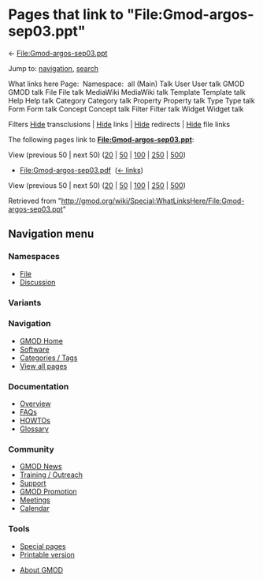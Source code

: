 <div id="mw-page-base" class="noprint">

</div>

<div id="mw-head-base" class="noprint">

</div>

<div id="content" class="mw-body" role="main">

<span id="top"></span>

<div id="mw-js-message" style="display:none;">

</div>



# <span dir="auto">Pages that link to "File:Gmod-argos-sep03.ppt"</span>

<div id="bodyContent">

<div id="contentSub">

←
[File:Gmod-argos-sep03.ppt](/wiki/File:Gmod-argos-sep03.ppt "File:Gmod-argos-sep03.ppt")

</div>

<div id="jump-to-nav" class="mw-jump">

Jump to: [navigation](#mw-navigation), [search](#p-search)

</div>

<div id="mw-content-text">

What links here Page:  Namespace:  all (Main) Talk User User talk GMOD
GMOD talk File File talk MediaWiki MediaWiki talk Template Template talk
Help Help talk Category Category talk Property Property talk Type Type
talk Form Form talk Concept Concept talk Filter Filter talk Widget
Widget talk

Filters
[Hide](/mediawiki/index.php?title=Special:WhatLinksHere/File:Gmod-argos-sep03.ppt&hidetrans=1 "Special:WhatLinksHere/File:Gmod-argos-sep03.ppt")
transclusions \|
[Hide](/mediawiki/index.php?title=Special:WhatLinksHere/File:Gmod-argos-sep03.ppt&hidelinks=1 "Special:WhatLinksHere/File:Gmod-argos-sep03.ppt")
links \|
[Hide](/mediawiki/index.php?title=Special:WhatLinksHere/File:Gmod-argos-sep03.ppt&hideredirs=1 "Special:WhatLinksHere/File:Gmod-argos-sep03.ppt")
redirects \|
[Hide](/mediawiki/index.php?title=Special:WhatLinksHere/File:Gmod-argos-sep03.ppt&hideimages=1 "Special:WhatLinksHere/File:Gmod-argos-sep03.ppt")
file links

The following pages link to
**[File:Gmod-argos-sep03.ppt](/wiki/File:Gmod-argos-sep03.ppt "File:Gmod-argos-sep03.ppt")**:

View (previous 50 \| next 50)
([20](/mediawiki/index.php?title=Special:WhatLinksHere/File:Gmod-argos-sep03.ppt&limit=20 "Special:WhatLinksHere/File:Gmod-argos-sep03.ppt")
\|
[50](/mediawiki/index.php?title=Special:WhatLinksHere/File:Gmod-argos-sep03.ppt&limit=50 "Special:WhatLinksHere/File:Gmod-argos-sep03.ppt")
\|
[100](/mediawiki/index.php?title=Special:WhatLinksHere/File:Gmod-argos-sep03.ppt&limit=100 "Special:WhatLinksHere/File:Gmod-argos-sep03.ppt")
\|
[250](/mediawiki/index.php?title=Special:WhatLinksHere/File:Gmod-argos-sep03.ppt&limit=250 "Special:WhatLinksHere/File:Gmod-argos-sep03.ppt")
\|
[500](/mediawiki/index.php?title=Special:WhatLinksHere/File:Gmod-argos-sep03.ppt&limit=500 "Special:WhatLinksHere/File:Gmod-argos-sep03.ppt"))

- [File:Gmod-argos-sep03.pdf](/wiki/File:Gmod-argos-sep03.pdf "File:Gmod-argos-sep03.pdf")
  ‎ <span class="mw-whatlinkshere-tools">([←
  links](/mediawiki/index.php?title=Special:WhatLinksHere&target=File%3AGmod-argos-sep03.pdf "Special:WhatLinksHere"))</span>

View (previous 50 \| next 50)
([20](/mediawiki/index.php?title=Special:WhatLinksHere/File:Gmod-argos-sep03.ppt&limit=20 "Special:WhatLinksHere/File:Gmod-argos-sep03.ppt")
\|
[50](/mediawiki/index.php?title=Special:WhatLinksHere/File:Gmod-argos-sep03.ppt&limit=50 "Special:WhatLinksHere/File:Gmod-argos-sep03.ppt")
\|
[100](/mediawiki/index.php?title=Special:WhatLinksHere/File:Gmod-argos-sep03.ppt&limit=100 "Special:WhatLinksHere/File:Gmod-argos-sep03.ppt")
\|
[250](/mediawiki/index.php?title=Special:WhatLinksHere/File:Gmod-argos-sep03.ppt&limit=250 "Special:WhatLinksHere/File:Gmod-argos-sep03.ppt")
\|
[500](/mediawiki/index.php?title=Special:WhatLinksHere/File:Gmod-argos-sep03.ppt&limit=500 "Special:WhatLinksHere/File:Gmod-argos-sep03.ppt"))

</div>

<div class="printfooter">

Retrieved from
"<http://gmod.org/wiki/Special:WhatLinksHere/File:Gmod-argos-sep03.ppt>"

</div>

<div id="catlinks" class="catlinks catlinks-allhidden">

</div>

<div class="visualClear">

</div>

</div>

</div>

<div id="mw-navigation">

## Navigation menu

<div id="mw-head">



<div id="left-navigation">

<div id="p-namespaces" class="vectorTabs" role="navigation"
aria-labelledby="p-namespaces-label">

### Namespaces

- <span id="ca-nstab-image"><a href="/wiki/File:Gmod-argos-sep03.ppt" accesskey="c"
  title="View the file page [c]">File</a></span>
- <span id="ca-talk"><a
  href="/mediawiki/index.php?title=File_talk:Gmod-argos-sep03.ppt&amp;action=edit&amp;redlink=1"
  accesskey="t"
  title="Discussion about the content page [t]">Discussion</a></span>

</div>

<div id="p-variants" class="vectorMenu emptyPortlet" role="navigation"
aria-labelledby="p-variants-label">

### 

### Variants[](#)

<div class="menu">

</div>

</div>

</div>

<div id="right-navigation">





</div>



</div>

</div>

</div>

<div id="mw-panel">

<div id="p-logo" role="banner">

<a href="/wiki/Main_Page"
style="background-image: url(http://gmod.org/images/GMOD-cogs.png);"
title="Visit the main page"></a>

</div>

<div id="p-Navigation" class="portal" role="navigation"
aria-labelledby="p-Navigation-label">

### Navigation

<div class="body">

- <span id="n-GMOD-Home">[GMOD Home](/wiki/Main_Page)</span>
- <span id="n-Software">[Software](/wiki/GMOD_Components)</span>
- <span id="n-Categories-.2F-Tags">[Categories /
  Tags](/wiki/Categories)</span>
- <span id="n-View-all-pages">[View all
  pages](/wiki/Special:AllPages)</span>

</div>

</div>

<div id="p-Documentation" class="portal" role="navigation"
aria-labelledby="p-Documentation-label">

### Documentation

<div class="body">

- <span id="n-Overview">[Overview](/wiki/Overview)</span>
- <span id="n-FAQs">[FAQs](/wiki/Category:FAQ)</span>
- <span id="n-HOWTOs">[HOWTOs](/wiki/Category:HOWTO)</span>
- <span id="n-Glossary">[Glossary](/wiki/Glossary)</span>

</div>

</div>

<div id="p-Community" class="portal" role="navigation"
aria-labelledby="p-Community-label">

### Community

<div class="body">

- <span id="n-GMOD-News">[GMOD News](/wiki/GMOD_News)</span>
- <span id="n-Training-.2F-Outreach">[Training /
  Outreach](/wiki/Training_and_Outreach)</span>
- <span id="n-Support">[Support](/wiki/Support)</span>
- <span id="n-GMOD-Promotion">[GMOD
  Promotion](/wiki/GMOD_Promotion)</span>
- <span id="n-Meetings">[Meetings](/wiki/Meetings)</span>
- <span id="n-Calendar">[Calendar](/wiki/Calendar)</span>

</div>

</div>

<div id="p-tb" class="portal" role="navigation"
aria-labelledby="p-tb-label">

### Tools

<div class="body">

- <span id="t-specialpages"><a href="/wiki/Special:SpecialPages" accesskey="q"
  title="A list of all special pages [q]">Special pages</a></span>
- <span id="t-print"><a
  href="/mediawiki/index.php?title=Special:WhatLinksHere/File:Gmod-argos-sep03.ppt&amp;printable=yes"
  rel="alternate" accesskey="p"
  title="Printable version of this page [p]">Printable version</a></span>

</div>

</div>

</div>

</div>

<div id="footer" role="contentinfo">

- <span id="footer-places-about">[About
  GMOD](/wiki/GMOD:About "GMOD:About")</span>

<!-- -->






</div>
